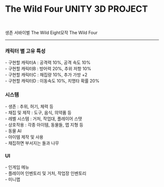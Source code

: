 <h1>The Wild Four UNITY 3D PROJECT</h1>
<br/>
<p>생존 서바이벌 The Wild Eight모작 The Wild Four</p> 
<hr/>

<h3>캐릭터 별 고유 특성</h3>
- 구현할 캐릭터A : 공격력 10%, 공격 속도 10%<br/>
- 구현할 캐릭터B : 방어력 20%, 추위 저항 10%<br/>
- 구현할 캐릭터C : 채집량 10%, 추가 가방 +2 <br/>
- 구현할 캐릭터D : 이동속도 10%, 치명타 확률 20% <br/>
<h3>시스템</h3>
- 생존 : 추위, 허기, 체력 등  <br/>
- 채집 및 제작 : 도구, 음식, 의약품 등 <br/>
- 레벨 시스템 : 거처, 작업대, 플레이어 스탯 <br/>
- 상호작용 : 각종 아이템, 동물들, 맵 지형 등 <br/>
- 동물 AI <br/>
- 아이템 제작 및 사용 <br/>
- 채집하면 부서지는 돌과 나무 <br/>
<h3>UI</h3>
- 인게임 메뉴 <br/>
- 플레이어 인벤토리 및 거처, 작업장 인벤토리 <br/>
- 미니맵 <br/>

